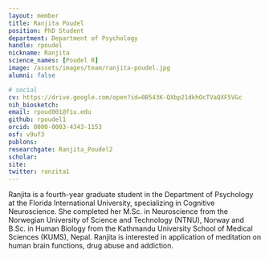 ```yaml
---
layout: member
title: Ranjita Poudel
position: PhD Student
department: Department of Psychology
handle: rpoudel
nickname: Ranjita
science_names: [Poudel R]
image: /assets/images/team/ranjita-poudel.jpg
alumni: false

# social
cv: https://drive.google.com/open?id=0B543K-QXbp21dkhOcTVaQXF5VGc
nih_biosketch:
email: rpoud001@fiu.edu
github: rpoudel1
orcid: 0000-0003-4343-1153
osf: v9uf3
publons:
researchgate: Ranjita_Poudel2
scholar:
site:
twitter: ranzita1
---
```


Ranjita is a fourth-year graduate student in the Department of Psychology at the Florida International University, specializing in Cognitive Neuroscience. She completed her M.Sc. in Neuroscience from the Norwegian University of Science and Technology (NTNU), Norway and B.Sc. in Human Biology from the Kathmandu University School of Medical Sciences (KUMS), Nepal. Ranjita is interested in application of meditation on human brain functions, drug abuse and addiction.
